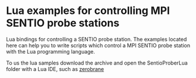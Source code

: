 # Lua examples for controlling MPI SENTIO probe stations
Lua bindings for controlling a SENTIO probe station. The examples located here can help you to write scripts which control a MPI SENTIO probe station with the Lua programming language.

To us the lua samples download the archive and open the SentioProberLua folder with a Lua IDE, such as [zerobrane](https://studio.zerobrane.com/)
